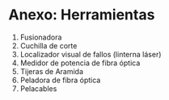# Anexo: Herramientas

1. Fusionadora
2. Cuchilla de corte
3. Localizador visual de fallos (linterna láser)
4. Medidor de potencia de fibra óptica
5. Tijeras de Aramida
6. Peladora de fibra óptica
7. Pelacables
